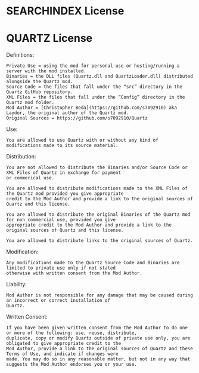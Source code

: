# SEARCHINDEX License


# QUARTZ License

Definitions:

    Private Use = using the mod for personal use or hosting/running a server with the mod installed.
    Binaries = the DLL files (Quartz.dll and QuartzLoader.dll) distributed alongside the Quartz mod.
    Source Code = the files that fall under the “src” directory in the Quartz GitHub repository.
    XML Files = the files that fall under the “Config” directory in the Quartz mod folder.
    Mod Author = [Christopher Beda](https://github.com/s7092910) aka Laydor, the original author of the Quartz mod.
    Original Sources = https://github.com/s7092910/Quartz

Use:

    You are allowed to use Quartz with or without any kind of modifications made to its source material.

Distribution:

    You are not allowed to distribute the Binaries and/or Source Code or XML Files of Quartz in exchange for payment
    or commerical use.

    You are allowed to distribute modifications made to the XML Files of the Quartz mod provided you give appropriate
    credit to the Mod Author and provide a link to the original sources of Quartz and this license.

    You are allowed to distribute the original Binaries of the Quartz mod for non commercial use, provided you give
    appropriate credit to the Mod Author and provide a link to the original sources of Quartz and this license.

    You are allowed to distribute links to the original sources of Quartz.

Modification:

    Any modifications made to the Quartz Source Code and Binaries are limited to private use only if not stated
    otherwise with written consent from the Mod Author.

Liability:

    Mod Author is not responsible for any damage that may be caused during an incorrect or correct installation of
    Quartz.

Written Consent:

    If you have been given written consent from the Mod Author to do one or more of the following: use, reuse, distribute,
    duplicate, copy or modify Quartz outside of private use only, you are obligated to give appropriate credit to the
    Mod Author, provide a link to the original sources of Quartz and these Terms of Use, and indicate if changes were
    made. You may do so in any reasonable matter, but not in any way that suggests the Mod Author endorses you or your use.
